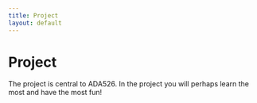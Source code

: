 ```yaml
---
title: Project
layout: default
---
```


# Project
The project is central to ADA526. In the project you will perhaps learn the most and have the most fun!
